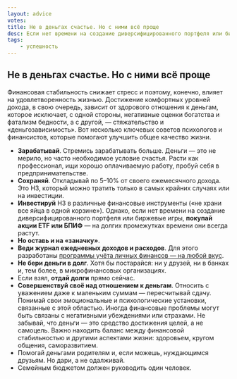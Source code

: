 ```yaml
---
layout: advice
votes:
title: Не в деньгах счастье. Но с ними всё проще
desc: Если нет времени на создание диверсифицированного портфеля или биржевые игры, покупай акции ETF или БПИФ — на долгих промежутках времени они всегда растут.
tags:
    - успешность
---
```


## Не в деньгах счастье. Но с ними всё проще

Финансовая стабильность снижает стресс и поэтому, конечно, влияет на удовлетворенность жизнью. Достижение комфортных уровней дохода, в свою очередь, зависит от здорового отношения к деньгам, которое исключает, с одной стороны, негативные оценки богатства и фатализм бедности, а с другой, — стяжательство и «деньгозависимость». Вот несколько ключевых советов психологов и финансистов, которые помогают улучшить общее качество жизни.

- **Зарабатывай**. Стремись зарабатывать больше. Деньги — это не мерило, но часто необходимое условие счастья. Расти как профессионал, ищи хорошо оплачиваемую работу, пробуй себя в предпринимательстве.
- **Сохраняй**. Откладывай по 5–10% от своего ежемесячного дохода. Это НЗ, который можно тратить только в самых крайних случаях или на инвестиции.
- **Инвестируй** НЗ в различные финансовые инструменты («не храни все яйца в одной корзине»). Однако, если нет времени на создание диверсифицированного портфеля или биржевые игры, **покупай акции ETF или БПИФ** — на долгих промежутках времени они всегда растут.
- **Но оставь и на «заначку»**.
- **Веди журнал ежедневных доходов и расходов**. Для этого разработаны [программы учёта личных финансов — на любой вкус](https://lifehacker.ru/10-money-management-apps/).
- **Не бери деньги в долг**. Хотя бы постарайся: ни у друзей, ни в банках и, тем более, в микрофинансовых организациях.
- Если взял, **отдай долги** прямо сейчас.
- **Совершенствуй своё над отношением к деньгам**. Относить с уважением даже к маленьким суммам — пересчитывай сдачу. Понимай свои эмоциональные и психологические установки, связанные с этой областью. Иногда финансовые проблемы могут быть связаны с негативными убеждениями или страхами. Не забывай, что деньги — это средство достижения целей, а не самоцель. Важно находить баланс между финансовой стабильностью и другими аспектами жизни: здоровьем, кругом общения, саморазвитием.
- Помогай деньгами родителям и, если можешь, нуждающимся друзьям. Но  дари, а не одалживай.
- Семейным бюджетом должен руководить один человек.



